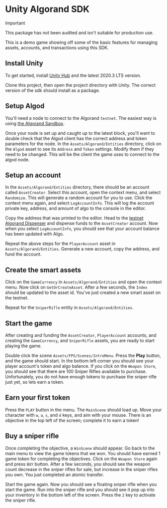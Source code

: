 # Unity Algorand SDK

> [!Important]
> This package has not been audited and isn't suitable for production use.

This is a demo game showing off some of the basic features for managing assets,
accounts, and transactions using this SDK.

## Install Unity

To get started, install [Unity Hub](https://unity3d.com/get-unity/download) and the latest 2020.3 LTS version.

Clone this project, then open the project directory with Unity. The correct version of the sdk should install
as a package.

## Setup Algod

You'll need a node to connect to the Algorand `testnet`. The easiest way is using
[the Algorand Sandbox](https://github.com/algorand/sandbox).

Once your node is set up and caught up to the latest block, you'll want to double check that
the Algod client has the correct address and token parameters for the node. In the
`Assets/Algorand/Entities` directory, click on the `Algod` asset to see its `Address` and `Token`
settings. Modify them if they need to be changed. This will be the client the game uses to connect to
the algod node.

## Setup an account

In the `Assets/Algorand/Entities` directory, there should be an account called `AssetCreator`. Select this account,
open the context menu, and select `Randomize`. This will generate a random account for you to use. Click the
context menu again, and select `LogAccountInfo`. This will log the account private key, address, and amount of algo to
the console in the editor.

Copy the address that was printed to the editor. Head to
the [testnet Algorand Dispenser](https://bank.testnet.algorand.network/)
and dispense funds to the `AssetCreator` account. Now when you select `LogAccountInfo`, you should see that your
account balance has been updated with Algo.

Repeat the above steps for the `PlayerAccount` asset in `Assets/Algorand/Entities`. Generate a new account, copy the
address, and fund the account.

## Create the smart assets

Click on the `GameCurrency` in `Assets/Algorand/Entities` and open the context menu. Now click on `GetOrCreateAsset`. After a few seconds, the `Index` should be updated to the asset id. You've just created a new smart asset on the testnet.

Repeat for the `SniperRifle` entity in `Assets/Algorand/Entities`.

## Start the game

After creating and funding the `AssetCreator`, `PlayerAccount` accounts, and creating the `GameCurrency`, and `SniperRifle` assets, you are ready to start playing the game.

Double click the scene `Assets/FPS/Scenes/IntroMenu`. Press the **Play** button, and the game should start. In the bottom
left corner you should see your player account's token and algo balance. If you click on the `Weapon Store`, you should
see that there are 100 Sniper Rifles available to purchase. Unfortunately, you do not have enough tokens to purchase the
sniper rifle just yet, so lets earn a token.

## Earn your first token

Press the `PLAY` button in the menu. The `MainScene` should load up. Move your character with `w`, `a`, `s`, and `d` keys, and aim with your mouse. There is an objective in the top left of the screen; complete it to earn a token!

## Buy a sniper rifle

Once completing the objective, a `WinScene` should appear. Go back to the main menu to view the game tokens that we won.
You should have earned 1 game token for completing the objectives. Click on the `Weapon Store` again and press `BUY`
button. After a few seconds, you should see the weapon count decrease in the sniper rifles for sale, but increase in the
sniper rifles you own. You just completed an atomic transfer.

Start the game again. Now you should see a floating sniper rifle when you start the game. Run into the sniper rifle and you should see it pop up into your inventory in the bottom left of the screen. Press the `2` key to activate the sniper rifle.
